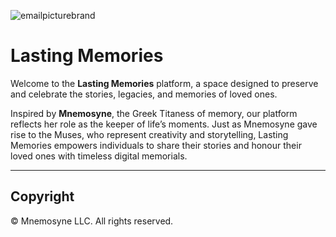 ![emailpicturebrand](https://github.com/user-attachments/assets/11ce5ed3-4e92-498c-8395-387002c9a033)
# Lasting Memories  

Welcome to the **Lasting Memories** platform, a space designed to preserve and celebrate the stories, legacies, and memories of loved ones.  

Inspired by **Mnemosyne**, the Greek Titaness of memory, our platform reflects her role as the keeper of life’s moments. Just as Mnemosyne gave rise to the Muses, who represent creativity and storytelling, Lasting Memories empowers individuals to share their stories and honour their loved ones with timeless digital memorials.  

---

## Copyright  
© Mnemosyne LLC. All rights reserved. 

